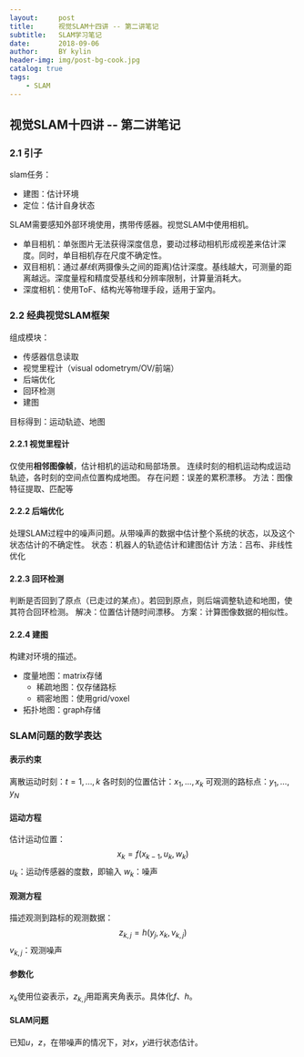 ```yaml
---
layout:     post
title:      视觉SLAM十四讲 -- 第二讲笔记
subtitle:   SLAM学习笔记
date:       2018-09-06
author:     BY kylin
header-img: img/post-bg-cook.jpg
catalog: true
tags:
    - SLAM
---
```


## 视觉SLAM十四讲 -- 第二讲笔记
### 2.1 引子
slam任务：

* 建图：估计环境
* 定位：估计自身状态

SLAM需要感知外部环境使用，携带传感器。视觉SLAM中使用相机。

* 单目相机：单张图片无法获得深度信息，要动过移动相机形成视差来估计深度。同时，单目相机存在尺度不确定性。
* 双目相机：通过*基线*(两摄像头之间的距离)估计深度。基线越大，可测量的距离越远。深度量程和精度受基线和分辨率限制，计算量消耗大。
* 深度相机：使用ToF、结构光等物理手段，适用于室内。

### 2.2 经典视觉SLAM框架
组成模块：

* 传感器信息读取
* 视觉里程计（visual odometrym/OV/前端）
* 后端优化
* 回环检测
* 建图

目标得到：运动轨迹、地图

#### 2.2.1 视觉里程计
仅使用**相邻图像帧**，估计相机的运动和局部场景。
连续时刻的相机运动构成运动轨迹，各时刻的空间点位置构成地图。
存在问题：误差的累积漂移。
方法：图像特征提取、匹配等

#### 2.2.2 后端优化
处理SLAM过程中的噪声问题。从带噪声的数据中估计整个系统的状态，以及这个状态估计的不确定性。
状态：机器人的轨迹估计和建图估计
方法：吕布、非线性优化

#### 2.2.3 回环检测
判断是否回到了原点（已走过的某点）。若回到原点，则后端调整轨迹和地图，使其符合回环检测。
解决：位置估计随时间漂移。
方案：计算图像数据的相似性。

#### 2.2.4 建图
构建对环境的描述。

* 度量地图：matrix存储
    * 稀疏地图：仅存储路标
    * 稠密地图：使用grid/voxel
* 拓扑地图：graph存储

### SLAM问题的数学表达
#### 表示约束
离散运动时刻：$t=1,…,k$
各时刻的位置估计：$x_1,…,x_k$
可观测的路标点：$y_1,…,y_N$

#### 运动方程
估计运动位置：
$$x_k=f(x_{k-1},u_k,w_k)$$
$u_k$：运动传感器的度数，即输入
$w_k$：噪声

#### 观测方程
描述观测到路标的观测数据：
$$z_{k,j}=h(y_j,x_k,v_{k,j})$$
$v_{k,j}$：观测噪声

#### 参数化
$x_k$使用位姿表示，$z_{k,j}$用距离夹角表示。具体化$f$、$h$。

#### SLAM问题
已知$u$，$z$，在带噪声的情况下，对$x$，$y$进行状态估计。


